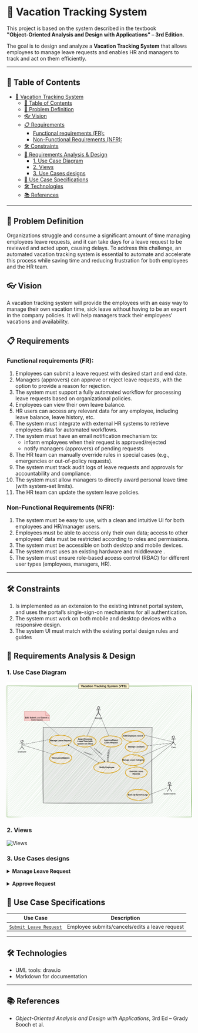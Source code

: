 # 🌴 Vacation Tracking System

This project is based on the system described in the textbook  
**"Object-Oriented Analysis and Design with Applications" – 3rd Edition**.

The goal is to design and analyze a **Vacation Tracking System** that allows employees to manage leave requests and enables HR and managers to track and act on them efficiently.

---

## 📌 Table of Contents

- [🌴 Vacation Tracking System](#-vacation-tracking-system)
  - [📌 Table of Contents](#-table-of-contents)
  - [🧠 Problem Definition](#-problem-definition)
  - [👓 Vision](#-vision)
  - [📋 Requirements](#-requirements)
    - [Functional requirements (FR):](#functional-requirements-fr)
    - [Non-Functional Requirements (NFR):](#non-functional-requirements-nfr)
  - [🛠 Constraints](#-constraints)
  - [🧠 Requirements Analysis \& Design](#-requirements-analysis--design)
    - [1. Use Case Diagram](#1-use-case-diagram)
    - [2. Views](#2-views)
    - [3. Use Cases designs](#3-use-cases-designs)
  - [📄 Use Case Specifications](#-use-case-specifications)
  - [🛠 Technologies](#-technologies)
  - [📚 References](#-references)
---

## 🧠 Problem Definition
Organizations struggle and consume a significant amount of time managing employees leave requests, and it can take days for a leave request to be reviewed and acted upon, causing delays. To address this challenge, an automated vacation tracking system is essential to automate and accelerate this process while saving time and reducing frustration for both employees and the HR team.
## 👓 Vision
A vacation tracking system will provide the employees with an easy way to manage their own vacation time, sick leave without having to be an expert in the company policies. It will help managers track their employees' vacations and availability.
## 📋 Requirements
### Functional requirements (FR): 
1. Employees can submit a leave request with desired start and end date.  
2. Managers (approvers) can approve or reject leave requests, with the option to provide a reason for rejection.  
3. The system must support a fully automated workflow for processing leave requests based on organizational policies.  
4. Employees can view their own leave balance.  
5. HR users can access any relevant data for any employee, including leave balance, leave history, etc.  
6. The system must integrate with external HR systems to retrieve employees data for automated workflows.
7. The system must have an email notification mechanism to:  
    - inform employees when their request is approved/rejected  
    - notify managers (approvers) of pending requests
8. The HR team can manually override rules in special cases (e.g., emergencies or out-of-policy requests).  
9.  The system must track audit logs of leave requests and approvals for accountability and compliance.  
10. The system must allow managers to directly award personal leave time (with system-set limits).  
11. The HR team can update the system leave policies.  

### Non-Functional Requirements (NFR): 
1. The system must be easy to use, with a clean and intuitive UI for both employees and HR/manager users.
2. Employees must be able to access only their own data; access to other employees’ data must be restricted according to roles and permissions.
3. The system must be accessible on both desktop and mobile devices.
4. The system must uses an existing hardware and middleware .
5. The system must ensure role-based access control (RBAC) for different user types (employees, managers, HR).

---

## 🛠 Constraints
1. Is implemented as an extension to the existing intranet portal system, and
uses the portal’s single-sign-on mechanisms for all authentication.
2. The system must work on both mobile and desktop devices with a responsive design.
3. The system UI must match with the existing portal design rules and guides

## 🧠 Requirements Analysis & Design

### 1. Use Case Diagram
  ![Use Case Diagram](./diagrams/useCaseDiagram.png)

### 2. Views
  ![Views](./views/manageLeaveRequestViews%20.png)

### 3. Use Cases designs
<details>
  <summary><strong>Manage Leave Request</strong></summary>

  <br/>

  <details>
    <summary><strong>Sequence Diagram</strong></summary>
    <br/>
    <img src="./diagrams/manageRequestSequenceDiagram.png" alt="Sequence diagram" width="600"/>
  </details>

  <br/>

  <details>
    <summary><strong>ER Diagram</strong></summary>
    <br/>
    <img src="./diagrams/manageLeaveRequestERD.png" alt="ER diagram" width="600"/>
  </details>

  <br/>

  <details>
    <summary><strong>Flow Chart</strong></summary>
    <br/>
    <img src="./diagrams/manageLeaveRequestFlowCharts.png" alt="Flow chart" width="600"/>
  </details>

  <br/>

  <details>
    <summary><strong>Pseudocode for the four operations (submit/cancel/withdraw/edit)</strong></summary>
    <br/>
    <a href="./manageLeaveRequestPseudocode.md">View Pseudocode</a>
  </details>

</details>

<br/>

<details>
  <summary><strong>Approve Request</strong></summary>

  <details>
    <summary><strong>Flow Chart</strong></summary>
    <br/>
    <img src="./diagrams/approveRequestFlowChart.png" alt="Flow chart" width="600"/>
  </details>

  <details>
    <summary><strong>Sequence Diagram</strong></summary>
    <br/>
    <img src="./diagrams/approveRequestSequenceDiagram.png" alt="Sequence diagram" width="600"/>
  </details>
  
   <details>
    <summary><strong>Pseudocode</strong></summary>
    <br/>
    <a href="./approveRequestPseudocode.md">View Pseudocode</a>
  </details>
</details>



## 📄 Use Case Specifications

| Use Case                                                                | Description                                    |
| ----------------------------------------------------------------------- | ---------------------------------------------- |
| [`Submit Leave Request`](use-cases-specification/ManageLeaveRequest.md) | Employee submits/cancels/edits a leave request |

---

## 🛠 Technologies

- UML tools: draw.io
- Markdown for documentation

---

## 📚 References

- *Object-Oriented Analysis and Design with Applications*, 3rd Ed – Grady Booch et al.